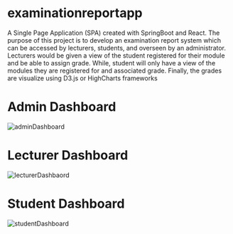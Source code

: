 # examinationreportapp
A Single Page Application (SPA) created with SpringBoot and React. The purpose of this project is to develop an examination report system which can be accessed by lecturers, students, and  overseen by an administrator. Lecturers would be given a view of the student registered for their module and be able to assign grade. While, student will only have a view of the modules they are registered for and associated grade. Finally, the grades are visualize using D3.js or HighCharts frameworks

# Admin Dashboard
![adminDashboard](https://user-images.githubusercontent.com/48480130/114926170-ef432400-9e27-11eb-8ced-2ea68c6cd856.png)


# Lecturer Dashboard
![lecturerDashbaord](https://user-images.githubusercontent.com/48480130/114926526-5cef5000-9e28-11eb-9d77-2d86f5caa17e.png)

# Student Dashboard
![studentDashboard](https://user-images.githubusercontent.com/48480130/114926641-85774a00-9e28-11eb-9ea4-be58aec96c9f.png)
